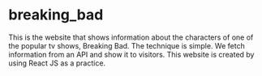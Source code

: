 # breaking_bad
This is the website that shows information about the characters of one of the popular tv shows, Breaking Bad. The technique is simple. We fetch information from an API and show it to visitors. This website is created by using React JS as a practice.
